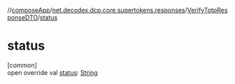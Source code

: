//[composeApp](../../../index.md)/[net.decodex.dcp.core.supertokens.responses](../index.md)/[VerifyTotpResponseDTO](index.md)/[status](status.md)

# status

[common]\
open override val [status](status.md): [String](https://kotlinlang.org/api/latest/jvm/stdlib/kotlin/-string/index.html)

